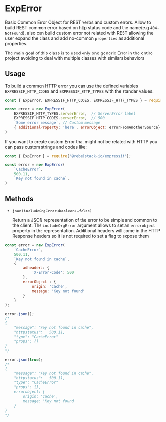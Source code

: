 # ExpError

Basic Common Error Object for REST verbs and custom errors. Allow to build REST common error based on http status code and the name(e.g  `404-NotFound`), also can build custom error not related with REST allowing the user expand the class and add no-common `properties` as additional properties. 


The main goal of this class is to used only one generic Error in the entire project avoiding to deal with multiple classes with similars behaviors

## Usage

To build a common HTTP error you can use the defined variables `EXPRESSIF_HTTP_CODES` and `EXPRESSIF_HTTP_TYPES` with the standar values.

```javascript
const { ExpError, EXPRESSIF_HTTP_CODES, EXPRESSIF_HTTP_TYPES } = require('@rebelstack-io/expressif');

const error = new ExpError(
	EXPRESSIF_HTTP_TYPES.serverError,  // ServerError label
	EXPRESSIF_HTTP_CODES.serverError,  // 500
	`Some error message`, // Custom message
	{ additionalProperty: 'here', errorObject: errorFromAnotherSource} // Any additional properties that you want in your error object
)
```

If you want to create custom Error that might not be related with HTTP you can pass custom strings and codes like:

```javascript
const { ExpError } = require('@rebelstack-io/expressif');

const error = new ExpError(
	`CacheError`,
	500.11,
	`Key not found in cache`,
)
```

## Methods

- `json(includeOrgError<boolean>=false)`

	Return a JSON representation of the error to be simple and common to the client. The `includeOrgError` argument allows to set an `errorobject` property in the representation. Additional headers will come in the HTTP Response headers so it is not required to set a flag to expose them

```javascript
const error = new ExpError(
	`CacheError`,
	500.11,
	`Key not found in cache`,
	{
		adheaders: {
			'X-Error-Code': 500
		},
		errorObject : {
			origin: 'cache',
			message: 'Key not found'
		}
	}
);

error.json();
/*
{ 
	"message": "Key not found in cache",
	"httpstatus": 	500.11,
	"type": "CacheError"
	"props": {}
}
*/

error.json(true);
/*
{ 
	"message": "Key not found in cache",
	"httpstatus": 	500.11,
	"type": "CacheError"
	"props": {},
	errorobject: {
		origin: 'cache',
		message: 'Key not found'
	}
}
*/
```
